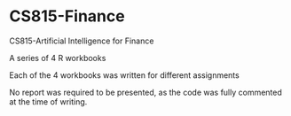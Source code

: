 # CS815-Finance
CS815-Artificial Intelligence for Finance

A series of 4 R workbooks

Each of the 4 workbooks was written for different assignments

No report was required to be presented, as the code was fully commented at the time of writing.

